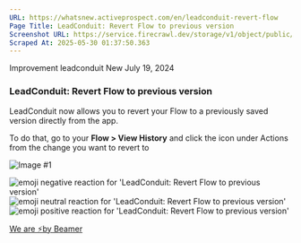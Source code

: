 ```yaml
---
URL: https://whatsnew.activeprospect.com/en/leadconduit-revert-flow
Page Title: LeadConduit: Revert Flow to previous version
Screenshot URL: https://service.firecrawl.dev/storage/v1/object/public/media/screenshot-1b297fe2-5f26-48ad-b523-b101f3647336.png
Scraped At: 2025-05-30 01:37:50.363
---
```


Improvement
leadconduit
New
July 19, 2024

### LeadConduit: Revert Flow to previous version

LeadConduit now allows you to revert your Flow to a previously saved version directly from the app.

To do that, go to your **Flow > View History** and click the icon under Actions from the change you want to revert to

![Image #1](https://app.getbeamer.com/pictures?id=406424-S--_vT4I77-9O3tbJe-_vQnvv73vv73vv71QLe-_ve-_ve-_ve-_vU_vv71sbjrvv71S77-9U0Xvv73vv70.&v=4)

![emoji negative reaction for 'LeadConduit: Revert Flow to previous version'](https://app.getbeamer.com/images/emojiNeg.svg)![emoji neutral reaction for 'LeadConduit: Revert Flow to previous version'](https://app.getbeamer.com/images/emojiNeut.svg)![emoji positive reaction for 'LeadConduit: Revert Flow to previous version'](https://app.getbeamer.com/images/emojiPos.svg)

[We are ⚡by Beamer](https://www.getbeamer.com/?ref=watermark_MErKJCnu12412_public&company=ActiveProspect&watermarkRef=powered&utm_term=MErKJCnu12412&utm_content=ActiveProspect&utm_source=standalone&utm_medium=footer&utm_campaign=powered)
